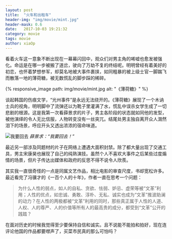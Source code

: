 ```yaml
---
layout: post
title:  "火车和出租车"
header-img: "img/movie/mint.jpg"
header-mask: 0.6
date:   2017-10-03 19:21:32
category: movie
tags: movie
author: xiaOp
---
```


看着火车这一意象不断出现在一幕幕闪回中，观众们对男主角的唏嘘也愈发被强化。命运是在哪一步被搬了道岔，驶向了万劫不复的终结呢。明明曾经有着美好的初恋，也怀着梦想参军，却莫名地被大事件裹挟，如同粗暴的被上级士官一脚踹飞而散落一地的薄荷糖，被无数慌乱的脚步踩的稀碎。

{% responsive_image path: img/movie/mint.jpg alt: "《薄荷糖》" %}

谈起韩国的伤痕文学，“光州事件”是永远无法绕开的。《薄荷糖》展现了一个木讷士兵的视角，明明脚中了流弹还以为靴子里灌满了水，慌乱中误杀女学生成了一切悲剧的根源。这是我第一次看薛景求的片子，男主各阶段的状态就如同他的发型，被他演绎的令人无比信服，人物转变没有一丝突兀。结尾处男主独自离开众人潸然泪下的场景，呼应开头又透出浓浓的宿命味道。

![我要回去](/img/movie/mint2.jpg)
*薛景求：“我要回去！”*

最近另一部涉及同题材的片子在网络上遭遇大面积封禁。除了都大量出现了交通工具，男主宋康昊也展现了自己的纯熟演技。虽然个人不喜欢大事件之后某些过度煽情的场景，但片子传达出媒体和政府的反思不得不说令人欣羨。

其实我一直很奇怪的一点是同属文艺作品，相比电影的审查尺度，书却宽松许多。最近看完了冯骥才的《一百个人的十年》，作者一直在思考一个问题：

> 为什么人性的弱点，如人的自私、贪欲、怯弱、妒忌、虚荣等被“文革”利用；人性的优点，如忠诚、勇敢、淳朴、无私、诚实也成为“文革”推波助澜的动力？在人性的两极都被“文革”利用的同时，那些真正属于人性的人道、人权、人的尊严、人的价值等所有人的最高贵的成分，都受到“文革”公开的践踏？


在面对历史的时候我觉得至少要保持自信和诚实。且不说能不能拍和拍好，现在连评论他国的作品都要噤声了，买菜市民真的那么可怕吗？
